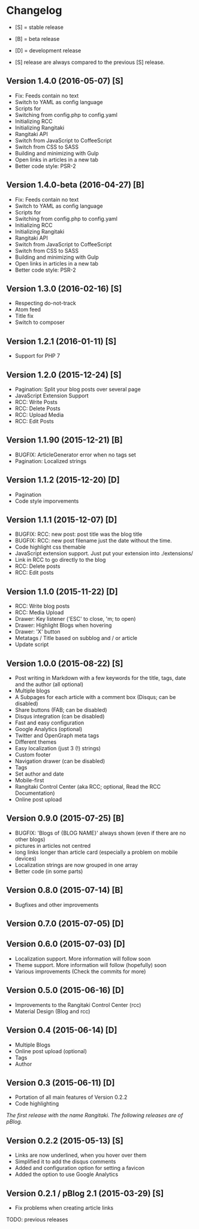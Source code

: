 # Changelog

 - [S] = stable release
 - [B] = beta release
 - [D] = development release

 - [S] release are always compared to the previous [S] release.

## Version 1.4.0 (2016-05-07) [S]

 - Fix: Feeds contain no text
 - Switch to YAML as config language
 - Scripts for
  - Switching from config.php to config.yaml
  - Initializing RCC
  - Initializing Rangitaki
 - Rangitaki API
 - Switch from JavaScript to CoffeeScript
 - Switch from CSS to SASS
 - Building and minimizing with Gulp
 - Open links in articles in a new tab
 - Better code style: PSR-2

## Version 1.4.0-beta (2016-04-27) [B]

 - Fix: Feeds contain no text
 - Switch to YAML as config language
 - Scripts for
  - Switching from config.php to config.yaml
  - Initializing RCC
  - Initializing Rangitaki
 - Rangitaki API
 - Switch from JavaScript to CoffeeScript
 - Switch from CSS to SASS
 - Building and minimizing with Gulp
 - Open links in articles in a new tab
 - Better code style: PSR-2


## Version 1.3.0 (2016-02-16) [S]

 - Respecting do-not-track
 - Atom feed
 - Title fix
 - Switch to composer

## Version 1.2.1 (2016-01-11) [S]

 - Support for PHP 7

## Version 1.2.0 (2015-12-24) [S]

 - Pagination: Split your blog posts over several page
 - JavaScript Extension Support
 - RCC: Write Posts
 - RCC: Delete Posts
 - RCC: Upload Media
 - RCC: Edit Posts

## Version 1.1.90 (2015-12-21) [B]

 - BUGFIX: ArticleGenerator error when no tags set
 - Pagination: Localized strings

## Version 1.1.2 (2015-12-20) [D]

 - Pagination
 - Code style imporvements

## Version 1.1.1 (2015-12-07) [D]

 - BUGFIX: RCC: new post: post title was the blog title
 - BUGFIX: RCC: new post filename just the date without the time.
 - Code highlight css themable
 - JavaScript extension support. Just put your extension into ./extensions/
 - Link in RCC to go directly to the blog
 - RCC: Delete posts
 - RCC: Edit posts

## Version 1.1.0 (2015-11-22) [D]

 - RCC: Write blog posts
 - RCC: Media Upload
 - Drawer: Key listener ('ESC' to close, 'm; to open)
 - Drawer: Highlight Blogs when hovering
 - Drawer: 'X' button
 - Metatags / Title based on subblog and / or article
 - Update script

## Version 1.0.0 (2015-08-22) [S]

 - Post writing in Markdown with a few keywords for the title, tags, date and the author (all optional)
 - Multiple blogs
 - A Subpages for each article with a comment box (Disqus; can be disabled)
 - Share buttons (FAB; can be disabled)
 - Disqus integration (can be disabled)
 - Fast and easy configuration
 - Google Analytics (optional)
 - Twitter and OpenGraph meta tags
 - Different themes
 - Easy localization (just 3 (!) strings)
 - Custom footer
 - Navigation drawer (can be disabled)
 - Tags
 - Set author and date
 - Mobile-first
 - Rangitaki Control Center (aka RCC; optional, Read the RCC Documentation)
  - Online post upload

## Version 0.9.0 (2015-07-25) [B]

 - BUGFIX: 'Blogs of {BLOG NAME}' always shown (even if there are no other blogs)
 - pictures in articles not centred
 - long links longer than article card (especially a problem on mobile devices)
 - Localization strings are now grouped in one array
 - Better code (in some parts)

## Version 0.8.0 (2015-07-14) [B]

 - Bugfixes and other improvements

## Version 0.7.0 (2015-07-05) [D]

## Version 0.6.0 (2015-07-03) [D]

 - Localization support. More information will follow soon
 - Theme support. More information will follow (hopefully) soon
 - Various improvements (Check the commits for more)

## Version 0.5.0 (2015-06-16) [D]

 - Improvements to the Rangitaki Control Center (rcc)
 - Material Design (Blog and rcc)

## Version 0.4 (2015-06-14) [D]

 - Multiple Blogs
 - Online post upload (optional)
 - Tags
 - Author

## Version 0.3 (2015-06-11) [D]

 - Portation of all main features of Version 0.2.2
 - Code highlighting

*The first release with the name Rangitaki.
The following releases are of pBlog.*

## Version 0.2.2 (2015-05-13) [S]

 - Links are now underlined, when you hover over them
 - Simplified it to add the disqus comments
 - Added and configuration option for setting a favicon
 - Added the option to use Google Analytics

## Version 0.2.1 / pBlog 2.1 (2015-03-29) [S]

 - Fix problems when creating article links

TODO: previous releases
